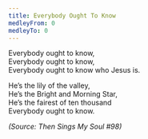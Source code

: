 ```yaml
---
title: Everybody Ought To Know
medleyFrom: 0
medleyTo: 0
---
```


Everybody ought to know,  
Everybody ought to know,  
Everybody ought to know who Jesus is.

He’s the lily of the valley,  
He’s the Bright and Morning Star,  
He’s the fairest of ten thousand  
Everybody ought to know.

_(Source: Then Sings My Soul #98)_
